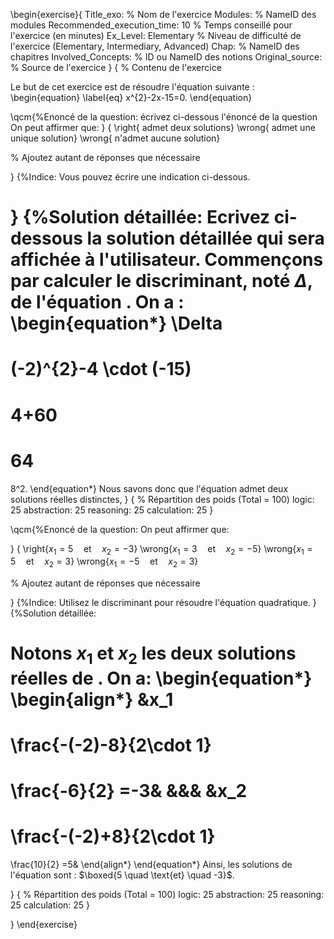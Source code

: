 \begin{exercise}{
Title_exo: % Nom de l'exercice
Modules: % NameID des modules
Recommended_execution_time: 10 % Temps conseillé pour l'exercice (en minutes)
Ex_Level: Elementary % Niveau de difficulté de l'exercice (Elementary, Intermediary, Advanced)
Chap: % NameID des chapitres
Involved_Concepts: % ID ou NameID des notions
Original_source: % Source de l'exercice
}
{
% Contenu de l'exercice


Le but de cet exercice est de résoudre l'équation suivante : 
\begin{equation}
\label{eq}
x^{2}-2x-15=0.
\end{equation}


\qcm{%Enoncé de la question: écrivez ci-dessous l'énoncé de la question
On peut affirmer que:
}
{
\right{[](#eq) admet deux solutions}
\wrong{[](#eq) admet une unique solution}
\wrong{[](#eq) n'admet aucune solution}

% Ajoutez autant de réponses que nécessaire

}
{%Indice: Vous pouvez écrire une indication ci-dessous.

}
{%Solution détaillée: Ecrivez ci-dessous la solution détaillée qui sera affichée à l'utilisateur.
Commençons par calculer le discriminant, noté $\Delta$, de l'équation [](#eq). On a :
\begin{equation*}
\Delta 
=
(-2)^{2}-4 \cdot (-15)
=
4+60
=
64
=
8^2.
\end{equation*}
Nous savons donc que l'équation  [](#eq) admet deux solutions réelles distinctes, 
}
{
% Répartition des poids (Total = 100)
logic: 25
abstraction: 25
reasoning: 25
calculation: 25
}


\qcm{%Enoncé de la question: 
On peut affirmer que:

}
{
\right{$x_1 = 5 \quad \text{et} \quad x_2 = -3$}
\wrong{$x_1 = 3 \quad \text{et} \quad x_2 = -5$}
\wrong{$x_1 = 5 \quad \text{et} \quad x_2 = 3$}
\wrong{$x_1 = -5 \quad \text{et} \quad x_2 = 3$}

% Ajoutez autant de réponses que nécessaire

}
{%Indice: 
Utilisez le discriminant pour résoudre l'équation quadratique.
}
{%Solution détaillée: 

Notons $x_1$ et $x_2$ les deux solutions réelles de . On a:
\begin{equation*}
\begin{align*}
&x_1 
=
 \frac{-(-2)-8}{2\cdot 1}
=
 \frac{-6}{2}
=-3&
&\&&
&x_2 
=
 \frac{-(-2)+8}{2\cdot 1}
=
 \frac{10}{2}
=5&
\end{align*}
\end{equation*}
Ainsi, les solutions de l'équation  [](#eq) sont :  $\boxed{5 \quad \text{et} \quad -3}$.

}
{
% Répartition des poids (Total = 100)
logic: 25
abstraction: 25
reasoning: 25
calculation: 25
}

}
\end{exercise}

